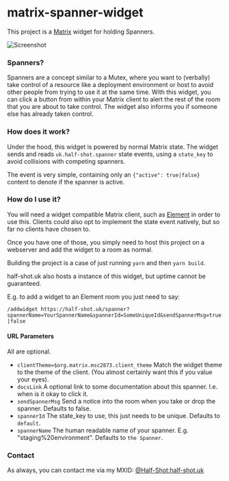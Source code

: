 matrix-spanner-widget
=====================

This project is a [Matrix](https://matrix.org) widget for holding Spanners.

![Screenshot](https://chaotic.half-shot.uk/_matrix/media/r0/download/half-shot.uk/6f284fe34dfa6d7a0389cbb3f747a34539202117)

### Spanners?

Spanners are a concept similar to a Mutex, where you want to (verbally) take control of a resource like a deployment
environment or host to avoid other people from trying to use it at the same time. With this widget, you can click a
button from within your Matrix client to alert the rest of the room that you are about to take control. The widget also
informs you if someone else has already taken control.

### How does it work?

Under the hood, this widget is powered by normal Matrix state. The widget sends and reads `uk.half-shot.spanner` state events,
using a `state_key` to avoid collisions with competing spanners.

The event is very simple, containing only an `{"active": true|false}` content to denote if the spanner is active.

### How do I use it?

You will need a widget compatible Matrix client, such as [Element](https://element.io/) in order to use this. Clients could
also opt to implement the state event natively, but so far no clients have chosen to.

Once you have one of those, you simply need to host this project on a webserver and add the widget to a room as normal.

Building the project is a case of just running `yarn` and then `yarn build`.

half-shot.uk also hosts a instance of this widget, but uptime cannot be guaranteed.

E.g. to add a widget to an Element room you just need to say:

`/addwidget https://half-shot.uk/spanner?spannerName=YourSpannerName&spannerId=SomeUniqueId&sendSpannerMsg=true|false`

#### URL Parameters

All are optional.

- `clientTheme=$org.matrix.msc2873.client_theme` Match the widget theme to the theme of the client. (You almost certainly want this if you value your eyes).
- `docsLink` A optional link to some documentation about this spanner. I.e. when is it okay to click it.
- `sendSpannerMsg` Send a notice into the room when you take or drop the spanner. Defaults to false.
- `spannerId` The state_key to use, this just needs to be unique. Defaults to `default`.
- `spannerName` The human readable name of your spanner. E.g. "staging%20environment". Defaults to `the Spanner`.

### Contact

As always, you can contact me via my MXID: [@Half-Shot:half-shot.uk](https://matrix.to/#/@Half-Shot:half-shot.uk)
